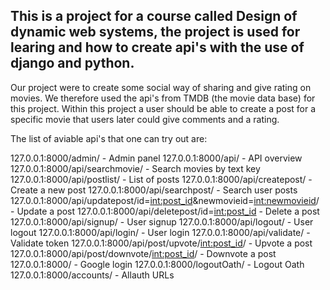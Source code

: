 ## This is a project for a course called Design of dynamic web systems, the project is used for learing and how to create api's with the use of django and python.

Our project were to create some social way of sharing and give rating on movies. We therefore used the api's from TMDB (the movie data base) for this project.
Within this project a user should be able to create a post for a specific movie that users later could give comments and a rating. 

The list of aviable api's that one can try out are:

127.0.0.1:8000/admin/ - Admin panel
127.0.0.1:8000/api/ - API overview
127.0.0.1:8000/api/searchmovie/ - Search movies by text key
127.0.0.1:8000/api/postlist/ - List of posts
127.0.0.1:8000/api/createpost/ - Create a new post
127.0.0.1:8000/api/searchpost/ - Search user posts
127.0.0.1:8000/api/updatepost/id=<int:post_id>&newmovieid=<int:newmovieid>/ - Update a post
127.0.0.1:8000/api/deletepost/id=<int:post_id> - Delete a post
127.0.0.1:8000/api/signup/ - User signup
127.0.0.1:8000/api/logout/ - User logout
127.0.0.1:8000/api/login/ - User login
127.0.0.1:8000/api/validate/ - Validate token
127.0.0.1:8000/api/post/upvote/<int:post_id>/ - Upvote a post
127.0.0.1:8000/api/post/downvote/<int:post_id>/ - Downvote a post
127.0.0.1:8000/ - Google login
127.0.0.1:8000/logoutOath/ - Logout Oath
127.0.0.1:8000/accounts/ - Allauth URLs
